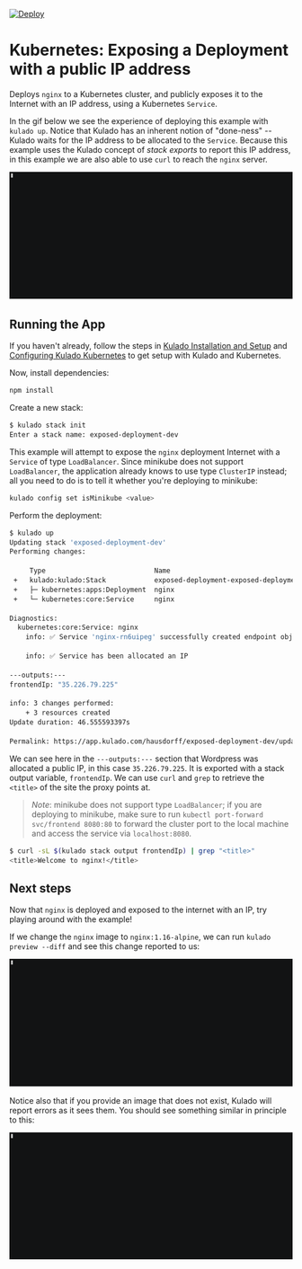 [![Deploy](https://get.kulado.com/new/button.svg)](https://app.kulado.com/new)

# Kubernetes: Exposing a Deployment with a public IP address

Deploys `nginx` to a Kubernetes cluster, and publicly exposes it to the Internet with an IP address,
using a Kubernetes `Service`.

In the gif below we see the experience of deploying this example with `kulado up`. Notice that
Kulado has an inherent notion of "done-ness" -- Kulado waits for the IP address to be allocated to
the `Service`. Because this example uses the Kulado concept of _stack exports_ to report this IP
address, in this example we are also able to use `curl` to reach the `nginx` server.

![Allocating a public IP to a Deployment](images/deploy.gif "Allocating a public IP to a Deployment")

## Running the App

If you haven't already, follow the steps in [Kulado Installation and
Setup](https://docs.kulado.com/install/) and [Configuring Kulado
Kubernetes](https://docs.kulado.com/reference/kubernetes.html#configuration) to get setup with
Kulado and Kubernetes.

Now, install dependencies:

```sh
npm install
```

Create a new stack:

```sh
$ kulado stack init
Enter a stack name: exposed-deployment-dev
```

This example will attempt to expose the `nginx` deployment Internet with a `Service` of type
`LoadBalancer`. Since minikube does not support `LoadBalancer`, the application already knows to use
type `ClusterIP` instead; all you need to do is to tell it whether you're deploying to minikube:

```sh
kulado config set isMinikube <value>
```

Perform the deployment:

```sh
$ kulado up
Updating stack 'exposed-deployment-dev'
Performing changes:

     Type                           Name                                       Status      Info
 +   kulado:kulado:Stack            exposed-deployment-exposed-deployment-dev  created     1 warning
 +   ├─ kubernetes:apps:Deployment  nginx                                      created
 +   └─ kubernetes:core:Service     nginx                                      created     2 info messages

Diagnostics:
  kubernetes:core:Service: nginx
    info: ✅ Service 'nginx-rn6uipeg' successfully created endpoint objects

    info: ✅ Service has been allocated an IP

---outputs:---
frontendIp: "35.226.79.225"

info: 3 changes performed:
    + 3 resources created
Update duration: 46.555593397s

Permalink: https://app.kulado.com/hausdorff/exposed-deployment-dev/updates/1
```

We can see here in the `---outputs:---` section that Wordpress was allocated a public IP, in this
case `35.226.79.225`. It is exported with a stack output variable, `frontendIp`. We can use `curl`
and `grep` to retrieve the `<title>` of the site the proxy points at.

> _Note_: minikube does not support type `LoadBalancer`; if you are deploying to minikube, make sure
> to run `kubectl port-forward svc/frontend 8080:80` to forward the cluster port to the local
> machine and access the service via `localhost:8080`.

```sh
$ curl -sL $(kulado stack output frontendIp) | grep "<title>"
<title>Welcome to nginx!</title>
```

## Next steps

Now that `nginx` is deployed and exposed to the internet with an IP, try playing around with the
example!

If we change the `nginx` image to `nginx:1.16-alpine`, we can run `kulado preview --diff` and see
this change reported to us:

![Diff](images/diff.gif "Reporting a diff after we change the app")

Notice also that if you provide an image that does not exist, Kulado will report errors as it sees
them. You should see something similar in principle to this:

![Diff](images/error.gif "Error reporting")
